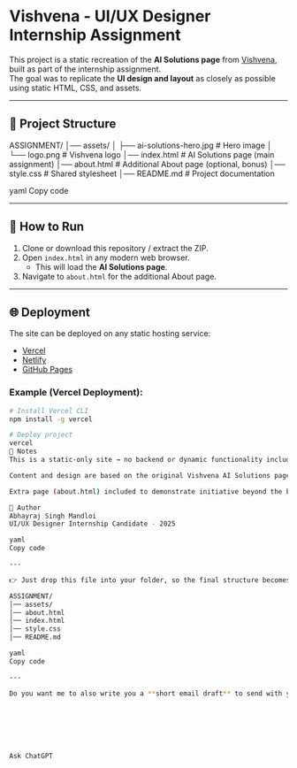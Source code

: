 # Vishvena - UI/UX Designer Internship Assignment

This project is a static recreation of the **AI Solutions page** from [Vishvena](https://www.vishvena.com/ai-solutions), built as part of the internship assignment.  
The goal was to replicate the **UI design and layout** as closely as possible using static HTML, CSS, and assets.

---

## 📂 Project Structure
ASSIGNMENT/
│── assets/
│ ├── ai-solutions-hero.jpg # Hero image
│ └── logo.png # Vishvena logo
│── index.html # AI Solutions page (main assignment)
│── about.html # Additional About page (optional, bonus)
│── style.css # Shared stylesheet
│── README.md # Project documentation

yaml
Copy code

---

## 🚀 How to Run
1. Clone or download this repository / extract the ZIP.  
2. Open `index.html` in any modern web browser.  
   - This will load the **AI Solutions page**.  
3. Navigate to `about.html` for the additional About page.

---

## 🌐 Deployment
The site can be deployed on any static hosting service:
- [Vercel](https://vercel.com)  
- [Netlify](https://www.netlify.com/)  
- [GitHub Pages](https://pages.github.com/)  

### Example (Vercel Deployment):
```bash
# Install Vercel CLI
npm install -g vercel

# Deploy project
vercel
📌 Notes
This is a static-only site → no backend or dynamic functionality included.

Content and design are based on the original Vishvena AI Solutions page.

Extra page (about.html) included to demonstrate initiative beyond the base requirement.

👤 Author
Abhayraj Singh Mandloi
UI/UX Designer Internship Candidate - 2025

yaml
Copy code

---

👉 Just drop this file into your folder, so the final structure becomes:

ASSIGNMENT/
│── assets/
│── about.html
│── index.html
│── style.css
│── README.md

yaml
Copy code

---

Do you want me to also write you a **short email draft** to send with your submission so it looks neat and professional?







Ask ChatGPT
